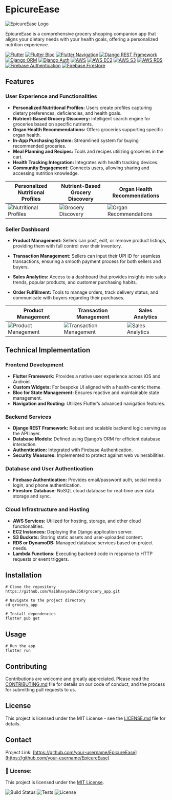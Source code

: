 # EpicureEase
![EpicureEase Logo](https://example.com/epicureease-logo.png)

EpicureEase is a comprehensive grocery shopping companion app that aligns your dietary needs with your health goals, offering a personalized nutrition experience.

[![Flutter](https://img.shields.io/badge/Flutter-Framework-blue?style=for-the-badge&logo=flutter&logoColor=white)](https://flutter.dev/)
[![Flutter Bloc](https://img.shields.io/badge/Flutter-BLoC-blue?style=for-the-badge&logo=flutter&logoColor=white)](https://bloclibrary.dev/)
[![Flutter Navigation](https://img.shields.io/badge/Flutter-Navigation-blue?style=for-the-badge&logo=flutter&logoColor=white)](https://flutter.dev/docs/development/ui/navigation)
[![Django REST Framework](https://img.shields.io/badge/Django%20REST-Backend%20Framework-brightgreen?style=for-the-badge&logo=django&logoColor=white)](https://www.django-rest-framework.org/)
[![Django ORM](https://img.shields.io/badge/Django-ORM-brightgreen?style=for-the-badge&logo=django&logoColor=white)](https://docs.djangoproject.com/en/stable/topics/db/models/)
[![Django Auth](https://img.shields.io/badge/Django-Authentication-brightgreen?style=for-the-badge&logo=django&logoColor=white)](https://docs.djangoproject.com/en/stable/topics/auth/)
[![AWS](https://img.shields.io/badge/AWS-Cloud%20Services-orange?style=for-the-badge&logo=amazon-aws&logoColor=white)](https://aws.amazon.com/)
[![AWS EC2](https://img.shields.io/badge/AWS-EC2-orange?style=for-the-badge&logo=amazon-aws&logoColor=white)](https://aws.amazon.com/ec2/)
[![AWS S3](https://img.shields.io/badge/AWS-S3-orange?style=for-the-badge&logo=amazon-aws&logoColor=white)](https://aws.amazon.com/s3/)
[![AWS RDS](https://img.shields.io/badge/AWS-RDS-orange?style=for-the-badge&logo=amazon-aws&logoColor=white)](https://aws.amazon.com/rds/)
[![Firebase Authentication](https://img.shields.io/badge/Firebase-Authentication-yellow?style=for-the-badge&logo=firebase&logoColor=white)](https://firebase.google.com/docs/auth)
[![Firebase Firestore](https://img.shields.io/badge/Firebase-Firestore-yellow?style=for-the-badge&logo=firebase&logoColor=white)](https://firebase.google.com/docs/firestore)
## Features

### User Experience and Functionalities

- **Personalized Nutritional Profiles:** Users create profiles capturing dietary preferences, deficiencies, and health goals.
- **Nutrient-Based Grocery Discovery:** Intelligent search engine for groceries based on specific nutrients.
- **Organ Health Recommendations:** Offers groceries supporting specific organ health.
- **In-App Purchasing System:** Streamlined system for buying recommended groceries.
- **Meal Planning and Recipes:** Tools and recipes utilizing groceries in the cart.
- **Health Tracking Integration:** Integrates with health tracking devices.
- **Community Engagement:** Connects users, allowing sharing and accessing nutrition knowledge.


| Personalized Nutritional Profiles | Nutrient-Based Grocery Discovery | Organ Health Recommendations |
|------------------------------------|-----------------------------------|------------------------------|
| ![Nutritional Profiles](assets/screenshots/nutritional_profiles.jpg) | ![Grocery Discovery](assets/screenshots/grocery_discovery.jpg) | ![Organ Recommendations](assets/screenshots/organ_recommendations.jpg) |


### Seller Dashboard

- **Product Management:** Sellers can post, edit, or remove product listings, providing them with full control over their inventory.

- **Transaction Management:** Sellers can input their UPI ID for seamless transactions, ensuring a smooth payment process for both sellers and buyers.

- **Sales Analytics:** Access to a dashboard that provides insights into sales trends, popular products, and customer purchasing habits.

- **Order Fulfillment:** Tools to manage orders, track delivery status, and communicate with buyers regarding their purchases.

| Product Management | Transaction Management | Sales Analytics |
|--------------------|------------------------|-----------------|
| ![Product Management](assets/screenshots/product_management.jpg) | ![Transaction Management](assets/screenshots/transaction_management.jpg) | ![Sales Analytics](assets/screenshots/sales_analytics.jpg) |


## Technical Implementation

### Frontend Development
- **Flutter Framework:** Provides a native user experience across iOS and Android.
- **Custom Widgets:** For bespoke UI aligned with a health-centric theme.
- **Bloc for State Management:** Ensures reactive and maintainable state management.
- **Navigation and Routing:** Utilizes Flutter’s advanced navigation features.

### Backend Services
- **Django REST Framework:** Robust and scalable backend logic serving as the API layer.
- **Database Models:** Defined using Django’s ORM for efficient database interaction.
- **Authentication:** Integrated with Firebase Authentication.
- **Security Measures:** Implemented to protect against web vulnerabilities.

### Database and User Authentication
- **Firebase Authentication:** Provides email/password auth, social media login, and phone authentication.
- **Firestore Database:** NoSQL cloud database for real-time user data storage and sync.

### Cloud Infrastructure and Hosting
- **AWS Services:** Utilized for hosting, storage, and other cloud functionalities.
- **EC2 Instances:** Deploying the Django application server.
- **S3 Buckets:** Storing static assets and user-uploaded content.
- **RDS or DynamoDB:** Managed database services based on project needs.
- **Lambda Functions:** Executing backend code in response to HTTP requests or event triggers.

## Installation

```shell
# Clone the repository
https://github.com/Vaibhavyadav350/grocery_app.git

# Navigate to the project directory
cd grocery_app

# Install dependencies
flutter pub get
```

## Usage

```shell
# Run the app
flutter run
```


## Contributing

Contributions are welcome and greatly appreciated. Please read the [CONTRIBUTING.md](CONTRIBUTING.md) file for details on our code of conduct, and the process for submitting pull requests to us.

## License

This project is licensed under the MIT License - see the [LICENSE.md](LICENSE.md) file for details.

## Contact

Project Link: [https://github.com/your-username/EpicureEase](https://github.com/your-username/EpicureEase)


### 📝 License:

This project is licensed under the [MIT License](LICENSE).




![Build Status](https://img.shields.io/badge/build-passing-brightgreen) ![Tests](https://img.shields.io/badge/tests-97%25%20passing-brightgreen) ![License](https://img.shields.io/badge/license-MIT-blue)
